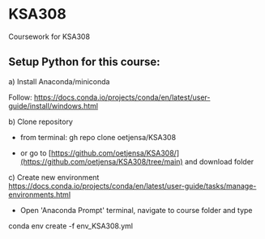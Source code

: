 # KSA308 
Coursework for KSA308

## Setup Python for this course:

a) Install Anaconda/miniconda

Follow:
https://docs.conda.io/projects/conda/en/latest/user-guide/install/windows.html

b) Clone repository

- from terminal:
 gh repo clone oetjensa/KSA308

- or go to [https://github.com/oetjensa/KSA308/](https://github.com/oetjensa/KSA308/tree/main) and download folder


c) Create new environment 
https://docs.conda.io/projects/conda/en/latest/user-guide/tasks/manage-environments.html

- Open 'Anaconda Prompt' terminal, navigate to course folder and type

conda env create -f env_KSA308.yml
